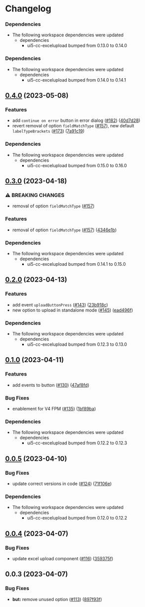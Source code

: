 # Changelog

### Dependencies

* The following workspace dependencies were updated
  * dependencies
    * ui5-cc-excelupload bumped from 0.13.0 to 0.14.0

### Dependencies

* The following workspace dependencies were updated
  * dependencies
    * ui5-cc-excelupload bumped from 0.14.0 to 0.14.1

## [0.4.0](https://github.com/marianfoo/ui5-cc-excelUpload/compare/ui5-cc-excelupload-button-v0.3.0...ui5-cc-excelupload-button-v0.4.0) (2023-05-08)


### Features

* add `continue on error` button in error dialog ([#182](https://github.com/marianfoo/ui5-cc-excelUpload/issues/182)) ([40d7d28](https://github.com/marianfoo/ui5-cc-excelUpload/commit/40d7d2840522be0ed8d2b6edf09ad67268ed7348))
* revert removal of option `fieldMatchType` ([#157](https://github.com/marianfoo/ui5-cc-excelUpload/issues/157)), new default `labelTypeBrackets` ([#173](https://github.com/marianfoo/ui5-cc-excelUpload/issues/173)) ([7a91c19](https://github.com/marianfoo/ui5-cc-excelUpload/commit/7a91c194c039f2fc3e5a1dbddeddc897d4fe89ab))


### Dependencies

* The following workspace dependencies were updated
  * dependencies
    * ui5-cc-excelupload bumped from 0.15.0 to 0.16.0

## [0.3.0](https://github.com/marianfoo/ui5-cc-excelUpload/compare/ui5-cc-excelupload-button-v0.2.2...ui5-cc-excelupload-button-v0.3.0) (2023-04-18)


### ⚠ BREAKING CHANGES

* removal of option `fieldMatchType` ([#157](https://github.com/marianfoo/ui5-cc-excelUpload/issues/157))

### Features

* removal of option `fieldMatchType` ([#157](https://github.com/marianfoo/ui5-cc-excelUpload/issues/157)) ([4346e1b](https://github.com/marianfoo/ui5-cc-excelUpload/commit/4346e1bb00473363167b0d24c8ebf14e40b073cb))


### Dependencies

* The following workspace dependencies were updated
  * dependencies
    * ui5-cc-excelupload bumped from 0.14.1 to 0.15.0

## [0.2.0](https://github.com/marianfoo/ui5-cc-excelUpload/compare/ui5-cc-excelupload-button-v0.1.0...ui5-cc-excelupload-button-v0.2.0) (2023-04-13)


### Features

* add event `uploadButtonPress` ([#143](https://github.com/marianfoo/ui5-cc-excelUpload/issues/143)) ([23b918c](https://github.com/marianfoo/ui5-cc-excelUpload/commit/23b918c42369bc3607a239037beb540b0ec90c60))
* new option to upload in standalone mode ([#145](https://github.com/marianfoo/ui5-cc-excelUpload/issues/145)) ([ead496f](https://github.com/marianfoo/ui5-cc-excelUpload/commit/ead496fab2329723df23e40b7873b9e54d481413))


### Dependencies

* The following workspace dependencies were updated
  * dependencies
    * ui5-cc-excelupload bumped from 0.12.3 to 0.13.0

## [0.1.0](https://github.com/marianfoo/ui5-cc-excelUpload/compare/ui5-cc-excelupload-button-v0.0.5...ui5-cc-excelupload-button-v0.1.0) (2023-04-11)


### Features

* add events to button ([#130](https://github.com/marianfoo/ui5-cc-excelUpload/issues/130)) ([47af8fd](https://github.com/marianfoo/ui5-cc-excelUpload/commit/47af8fdc73abf65dac87ec138d339f348bd18f41))


### Bug Fixes

* enablement for V4 FPM ([#135](https://github.com/marianfoo/ui5-cc-excelUpload/issues/135)) ([1bf89ba](https://github.com/marianfoo/ui5-cc-excelUpload/commit/1bf89bae4375f202ed04113fa183da7fcc0a55ba))


### Dependencies

* The following workspace dependencies were updated
  * dependencies
    * ui5-cc-excelupload bumped from 0.12.2 to 0.12.3

## [0.0.5](https://github.com/marianfoo/ui5-cc-excelUpload/compare/ui5-cc-excelupload-button-v0.0.4...ui5-cc-excelupload-button-v0.0.5) (2023-04-10)


### Bug Fixes

* update correct versions in code ([#124](https://github.com/marianfoo/ui5-cc-excelUpload/issues/124)) ([71f106e](https://github.com/marianfoo/ui5-cc-excelUpload/commit/71f106e908e85f444a8f8a1fe5974d3aedbeca25))


### Dependencies

* The following workspace dependencies were updated
  * dependencies
    * ui5-cc-excelupload bumped from 0.12.0 to 0.12.2

## [0.0.4](https://github.com/marianfoo/ui5-cc-excelUpload/compare/ui5-cc-excelupload-button-v0.0.3...ui5-cc-excelupload-button-v0.0.4) (2023-04-07)


### Bug Fixes

* update excel upload component ([#116](https://github.com/marianfoo/ui5-cc-excelUpload/issues/116)) ([359375f](https://github.com/marianfoo/ui5-cc-excelUpload/commit/359375f6dc8d3e129541ae1bc043c671d524cd2e))

## 0.0.3 (2023-04-07)


### Bug Fixes

* **but:** remove unused option ([#113](https://github.com/marianfoo/ui5-cc-excelUpload/issues/113)) ([897f93f](https://github.com/marianfoo/ui5-cc-excelUpload/commit/897f93f5257ec7edd76e0920c8555d3f61d9e29d))
